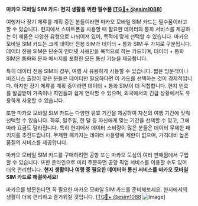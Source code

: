 **마카오 모바일 SIM 카드: 현지 생활을 위한 필수품 [[TG💪+ @esim1088](https://t.me/s/esim1088)]**

여행자나 장기 체류를 계획 중인 분들이라면 마카오 모바일 SIM 카드는 필수품이라고 할 수 있습니다. 현지에서 스마트폰을 사용할 때 필요한 데이터와 통화 서비스를 제공하는 이 제품은 다양한 유형으로 나뉘어져 있어, 목적에 맞게 선택할 수 있습니다. 마카오 모바일 SIM 카드는 크게 데이터 전용 SIM과 데이터 + 통화 SIM 두 가지로 구분됩니다. 데이터 전용 SIM은 단순히 인터넷 사용만을 목적으로 하는 카드이며, 데이터 + 통화 SIM은 통화와 문자 메시지를 포함한 모든 통신 기능을 제공합니다.

특히 데이터 전용 SIM의 경우, 여행 시 유용하게 사용할 수 있습니다. 짧은 방문객이나 비즈니스 출장이 잦은 분들은 데이터만 필요하다면 이 카드를 선택하는 것이 경제적입니다. 하지만 장기 체류를 계획 중이라면 데이터 + 통화 SIM이 더 적합합니다. 현지 번호를 발급받아 가족이나 지인들과 쉽게 연락할 수 있으며, 외국에서의 긴급 상황에서도 유용하게 사용할 수 있습니다.

또한 마카오 모바일 SIM 카드는 다양한 유효 기간을 제공하여 자신의 여행 기간에 맞춰 선택할 수 있습니다. 하루, 일주일, 한 달 등 자신에게 맞는 기간을 선택할 수 있고, 그에 따라 요금도 달라집니다. 특히 현지에서 데이터 소비량이 많은 분들은 데이터 무제한 패키지를 추천드립니다. 무제한 패키지는 데이터 사용량에 제한이 없으며, 가격대비 높은 품질의 서비스를 제공합니다.

마카오 모바일 SIM 카드를 구매하려면 공항 또는 마카오 도심의 여러 판매점에서 구입할 수 있습니다. 또한 온라인으로 미리 주문하면 공항 픽업 서비스를 이용할 수도 있어 더욱 편리합니다. **현지 생활이나 여행 중 필요한 데이터와 통신 서비스를 마카오 모바일 SIM 카드로 해결하세요!** 

마카오를 방문한다면 꼭 필요한 마카오 모바일 SIM 카드를 준비해보세요. 현지에서의 생활이 더욱 편리하고 즐거워질 것입니다. [[TG💪+ @esim1088](https://t.me/s/esim1088) ![Image](https://i.postimg.cc/Y0z9fWf4/image.png)]